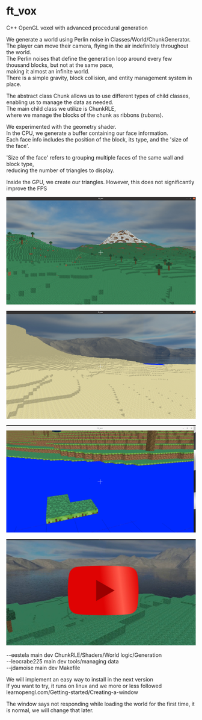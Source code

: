# ft_vox <br>
C++ OpenGL voxel with advanced procedural generation <br>

We generate a world using Perlin noise in  Classes/World/ChunkGenerator. <br>
The player can move their camera, flying in the air indefinitely throughout the world. <br>
The Perlin noises that define the generation loop around every few thousand blocks, but not at the same pace, <br>
making it almost an infinite world. <br>
There is a simple gravity, block collision, and entity management system in place. <br>

The abstract class Chunk allows us to use different types of child classes, enabling us to manage the data as needed. <br>
The main child class we utilize is ChunkRLE, <br>
where we manage the blocks of the chunk as ribbons (rubans). <br>

We experimented with the geometry shader. <br>
In the CPU, we generate a buffer containing our face information. <br>
Each face info includes the position of the block, its type, and the 'size of the face'. <br>

'Size of the face' refers to grouping multiple faces of the same wall and block type, <br>
reducing the number of triangles to display. <br>

Inside the GPU, we create our triangles. However, this does not significantly improve the FPS <br>

![Montains](assets/montain.png)

![Desert](assets/desert.png)

![Desert](assets/eaublock.png)

[![Watch the video](assets/video.jpg)](https://www.youtube.com/watch?v=5nc3raWCv7w)


--eestela main dev       ChunkRLE/Shaders/World logic/Generation <br>
--leocrabe225 main dev   tools/managing data <br>
--jdamoise main dev      Makefile <br>

We will implement an easy way to install in the next version <br>
If you want to try, it runs on linux and we more or less followed learnopengl.com/Getting-started/Creating-a-window <br>

The window says not responding while loading the world for the first time, it is normal, we will change that later. <br>
